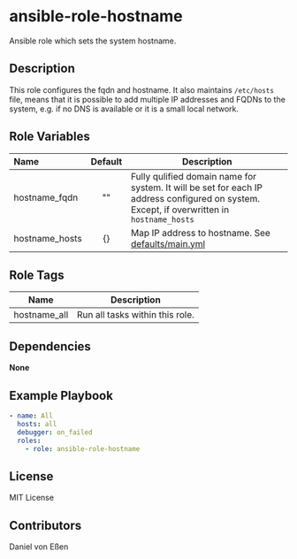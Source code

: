 # ansible-role-hostname

Ansible role which sets the system hostname.

## Description

This role configures the fqdn and hostname. It also maintains `/etc/hosts` file, means that it is possible to add
multiple IP addresses and FQDNs to the system, e.g. if no DNS is available or it is a small local network.

## Role Variables


| Name           | Default | Description                                                                                                                                |
| :------------- | :-----: | ------------------------------------------------------------------------------------------------------------------------------------------ |
| hostname_fqdn  |   ""    | Fully qulified domain name for system. It will be set for each IP address configured on system. Except, if overwritten in `hostname_hosts` |
| hostname_hosts |   {}    | Map IP address to hostname. See [defaults/main.yml](defaults/main.yml)                                                                     |

## Role Tags

| Name         | Description                     |
| ------------ | ------------------------------- |
| hostname_all | Run all tasks within this role. |

## Dependencies

**None**

## Example Playbook


```yaml
- name: All
  hosts: all
  debugger: on_failed
  roles:
    - role: ansible-role-hostname
```

## License

MIT License

## Contributors

Daniel von Eßen
